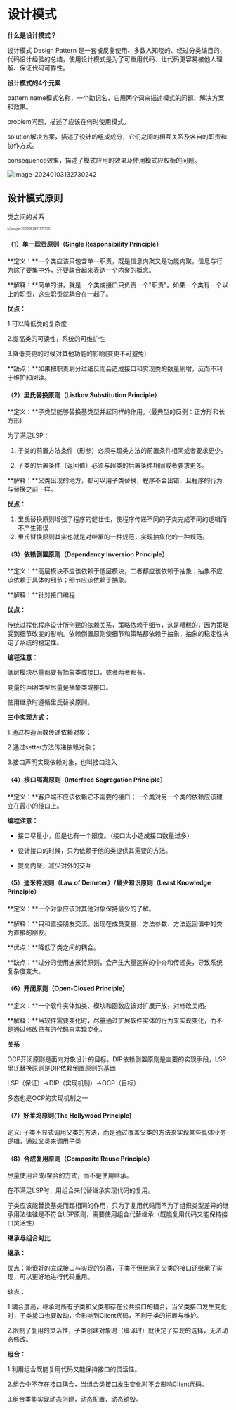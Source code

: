 # 设计模式

**什么是设计模式？**

设计模式 Design Pattern 是⼀套被反复使⽤、多数⼈知晓的、经过分类编⽬的、代码设计经验的总结，使⽤设计模式是为了可重⽤代码、让代码更容易被他⼈理解、保证代码可靠性。

 

**设计模式的4个元素**

pattern name模式名称，一个助记名，它用两个词来描述模式的问题、解决方案和效果。

problem问题，描述了应该在何时使用模式。

solution解决方案，描述了设计的组成成分，它们之间的相互关系及各自的职责和协作方式。

consequence效果，描述了模式应用的效果及使用模式应权衡的问题。



![image-20240103132730242](https://palepics.oss-cn-guangzhou.aliyuncs.com/img/image-20240103132730242.png)



 

## **设计模式原则**

类之间的关系

<img src="https://palepics.oss-cn-guangzhou.aliyuncs.com/img/202208292137307.png" alt="image-20220829213717053" style="zoom: 50%;" />





#### （1）单一职责原则（Single Responsibility Principle）

**定义：**一个类应该只包含单一职责，既是信息内聚又是功能内聚，信息与行为除了要集中外，还要联合起来表达一个内聚的概念。

**解释：**简单的讲，就是一个类或接口只负责一个"职责"。如果一个类有一个以上的职责，这些职责就耦合在一起了。

**优点：**

1.可以降低类的复杂度

2.提高类的可读性，系统的可维护性

3.降低变更的时候对其他功能的影响(变更不可避免)

**缺点：**如果把职责划分过细反而会造成接口和实现类的数量剧增，反而不利于维护和阅读。



#### （2）里氏替换原则（Listkov Substitution Principle）

**定义：**子类型能够替换基类型并起同样的作用。(最典型的反例：正方形和长方形)

为了满足LSP：

1. 子类的前置方法条件（形参）必须与超类方法的前置条件相同或者要求更少。

2. 子类的后置条件（返回值）必须与超类的后置条件相同或者要求更多。

**解释：**父类出现的地方，都可以用子类替换，程序不会出错，且程序的行为与替换之前一样。

**优点：**

1. 里氏替换原则增强了程序的健壮性，使程序传递不同的子类完成不同的逻辑而不产生错误.
2. 里氏替换原则其实也就是对继承的一种规范，实现抽象化的一种规范。

 

#### （3）依赖倒置原则（Dependency Inversion Principle）

**定义：**高层模块不应该依赖于低层模块，二者都应该依赖于抽象；抽象不应该依赖于具体的细节；细节应该依赖于抽象。

**解释：**针对接口编程

**优点：**

传统过程化程序设计所创建的依赖关系，策略依赖于细节，这是糟糕的，因为策略受到细节改变的影响。依赖倒置原则使细节和策略都依赖于抽象，抽象的稳定性决定了系统的稳定性。

**编程注意：**

低层模块尽量都要有抽象类或接口，或者两者都有。

变量的声明类型尽量是抽象类或接口。

使用继承时遵循里氏替换原则。

**三中实现方式：**

1.通过构造函数传递依赖对象；

2.通过setter方法传递依赖对象；

3.接口声明实现依赖对象，也叫接口注入



#### （4）接口隔离原则（Interface Segregation Principle）

**定义：**客户端不应该依赖它不需要的接口；一个类对另一个类的依赖应该建立在最小的接口上。

**编程注意：**

- 接口尽量小，但是也有一个限度。（接口太小造成接口数量过多）

- 设计接口的时候，只为依赖于他的类提供其需要的方法。
- 提高内聚，减少对外的交互



#### （5）迪米特法则（Law of Demeter）/最少知识原则（Least Knowledge Principle）

**定义：**一个对象应该对其他对象保持最少的了解。

**解释：**只和直接朋友交流。出现在成员变量、方法参数、方法返回值中的类为直接的朋友。

**优点：**降低了类之间的耦合。

**缺点：**过分的使用迪米特原则，会产生大量这样的中介和传递类，导致系统复杂度变大。



#### （6）开闭原则（Open-Closed Principle）

**定义：**一个软件实体如类、模块和函数应该对扩展开放，对修改关闭。

**解释：**当软件需要变化时，尽量通过扩展软件实体的行为来实现变化，而不是通过修改已有的代码来实现变化。

**关系**

OCP开闭原则是面向对象设计的目标，DIP依赖倒置原则是主要的实现手段，LSP里氏替换原则是DIP依赖倒置原则的基础

LSP（保证）->DIP（实现机制）->OCP（目标）

多态也是OCP的实现机制之一   



#### （7）好莱坞原则(The Hollywood Principle)

定义: ⼦类不显式调⽤⽗类的⽅法，⽽是通过覆盖⽗类的⽅法来实现某些具体业务逻辑，通过⽗类来调⽤⼦类



#### （8）合成复用原则（Composite Reuse Principle）

尽量使用合成/聚合的方式，而不是使用继承。

在不满足LSP时，用组合来代替继承实现代码的复用。      

子类应该能替换基类而起相同的作用，只为了复用代码而不为了组织类型差异的继承用法往往是不符合LSP原则，需要使用组合代替继承（既能复用代码又能保持接口灵活性）

**继承与组合对比**

**继承：**

优点：能很好的完成接口与实现的分离，子类不但继承了父类的接口还继承了实现，可以更好地进行代码重用。

缺点：

1.耦合度高，继承时所有子类和父类都存在公共接口的耦合，当父类接口发生变化时，子类接口也要改动，会影响到Client代码，不利于类的拓展与维护。

2.限制了复用的灵活性，子类创建对象时（编译时）就决定了实现的选择，无法动态修改。

**组合：**

1.利用组合既能复用代码又能保持接口的灵活性。

2.组合中不存在接口耦合，当组合类接口发生变化时不会影响Client代码。

3.组合类能实现动态创建，动态配置，动态销毁。

